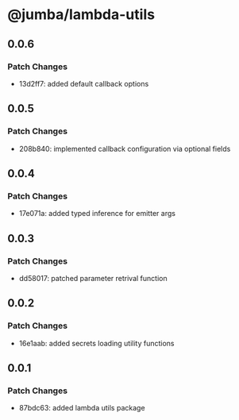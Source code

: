 # @jumba/lambda-utils

## 0.0.6

### Patch Changes

- 13d2ff7: added default callback options

## 0.0.5

### Patch Changes

- 208b840: implemented callback configuration via optional fields

## 0.0.4

### Patch Changes

- 17e071a: added typed inference for emitter args

## 0.0.3

### Patch Changes

- dd58017: patched parameter retrival function

## 0.0.2

### Patch Changes

- 16e1aab: added secrets loading utility functions

## 0.0.1

### Patch Changes

- 87bdc63: added lambda utils package
